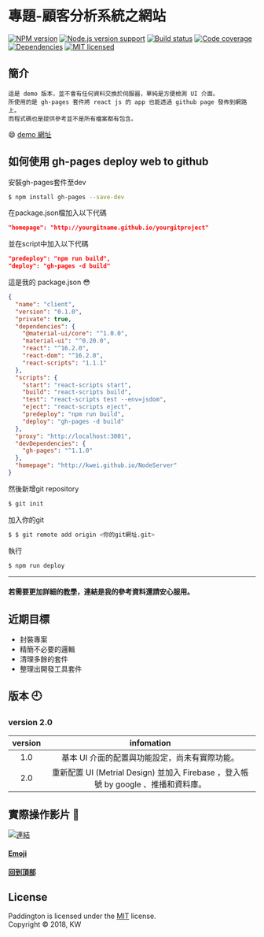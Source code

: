 # 專題-顧客分析系統之網站

[![NPM version][shield-npm]](#)
[![Node.js version support][shield-node]](#)
[![Build status][shield-build]](#)
[![Code coverage][shield-coverage]](#)
[![Dependencies][shield-dependencies]](#)
[![MIT licensed][shield-license]](#)



[shield-coverage]: https://img.shields.io/badge/coverage-100%25-brightgreen.svg
[shield-dependencies]: https://img.shields.io/badge/dependencies-up%20to%20date-brightgreen.svg
[shield-license]: https://img.shields.io/badge/license-MIT-blue.svg
[shield-node]: https://img.shields.io/badge/node.js%20support-0.10–5-brightgreen.svg
[shield-npm]: https://img.shields.io/badge/npm-v3.2.0-blue.svg
[shield-build]: https://img.shields.io/badge/build-passing-brightgreen.svg

## 簡介
```
這是 demo 版本，並不會有任何資料交換於伺服器，單純是方便檢測 UI 介面。
所使用的是 gh-pages 套件將 react js 的 app 也能透過 github page 發佈到網路上。
而程式碼也是提供參考並不是所有檔案都有包含。
``` 
:smile: [demo 網址](https://kwei.github.io/NodeServer/)


## 如何使用 gh-pages deploy web to github

安裝gh-pages套件至dev
```Bash
$ npm install gh-pages --save-dev
```

在package.json檔加入以下代碼
```JSON
"homepage": "http://yourgitname.github.io/yourgitproject"
```

並在script中加入以下代碼
```JSON
"predeploy": "npm run build",
"deploy": "gh-pages -d build"
```

這是我的 package.json :flushed:
```JSON
{
  "name": "client",
  "version": "0.1.0",
  "private": true,
  "dependencies": {
    "@material-ui/core": "^1.0.0",
    "material-ui": "^0.20.0",
    "react": "^16.2.0",
    "react-dom": "^16.2.0",
    "react-scripts": "1.1.1"
  },
  "scripts": {
    "start": "react-scripts start",
    "build": "react-scripts build",
    "test": "react-scripts test --env=jsdom",
    "eject": "react-scripts eject",
    "predeploy": "npm run build",
    "deploy": "gh-pages -d build"
  },
  "proxy": "http://localhost:3001",
  "devDependencies": {
    "gh-pages": "^1.1.0"
  },
  "homepage": "http://kwei.github.io/NodeServer"
}
```

然後新增git repository
```Bash
$ git init
```
加入你的git
```Bash
$ $ git remote add origin <你的git網址.git>
```
執行
```Bash
$ npm run deploy
```
____

#### 若需要更加詳細的[教學](https://github.com/gitname/react-gh-pages)，連結是我的參考資料還請安心服用。


## 近期目標
  * 封裝專案
  * 精簡不必要的邏輯
  * 清理多餘的套件
  * 整理出開發工具套件

## 版本 :clock9:

### version 2.0 

|version|infomation|
| :---: |  :----:  |
|      1.0      | 基本 UI 介面的配置與功能設定，尚未有實際功能。|
|      2.0      | 重新配置 UI (Metrial Design) 並加入 Firebase ，登入帳號 by google 、推播和資料庫。|

## 實際操作影片 :eyes:
 [![連結](https://github.com/kwei/NodeServer/blob/master/DEMO%E6%88%AA%E5%9C%96.PNG)](https://drive.google.com/drive/folders/1kSFhl8Pp8g9oYFsHXrEk4QhbkXAbUxKY)

#### [Emoji](https://www.webpagefx.com/tools/emoji-cheat-sheet/)

<b><a href="#">回到頂部</a></b>

License
-------

Paddington is licensed under the [MIT](#) license.  
Copyright &copy; 2018, KW
